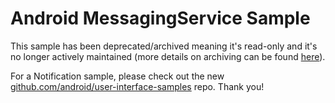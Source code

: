 
Android MessagingService Sample
===============================

This sample has been deprecated/archived meaning it's read-only and it's no longer actively maintained (more details on archiving can be found [here][1]).

For a Notification sample, please check out the new [github.com/android/user-interface-samples][2] repo. Thank you!

[1]: https://help.github.com/en/articles/about-archiving-repositories
[2]: https://github.com/android/user-interface-samples
